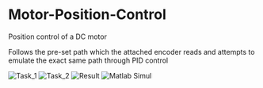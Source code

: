 # Motor-Position-Control

Position control of a DC motor

Follows the pre-set path which the attached encoder reads and attempts to emulate the exact same path through PID control

![Task_1](https://user-images.githubusercontent.com/60720982/75014000-b8de7300-54c8-11ea-922a-7b457af3df79.png)
![Task_2](https://user-images.githubusercontent.com/60720982/75014003-ba0fa000-54c8-11ea-9b74-a1dacc84af36.png)
![Result](https://user-images.githubusercontent.com/60720982/75013985-b2e89200-54c8-11ea-8c9e-5993516777d2.png)
![Matlab Simul](https://user-images.githubusercontent.com/60720982/75013935-93516980-54c8-11ea-8554-94dabfb33c9a.png)
